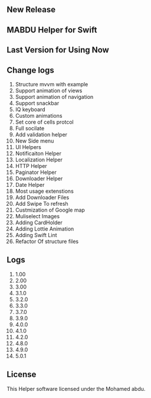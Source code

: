 ## New Release 
## MABDU Helper for Swift

## Last Version for Using Now 

## Change logs 

1. Structure mvvm with example
2. Support animation of views
3. Support animation of navigation
4. Support snackbar 
5. IQ keyboard
6. Custom animations
7. Set core of cells protcol
8. Full socilate 
9. Add validation helper
10.  New Side menu
11. UI Helpers
12. Notificaiton Helper
13. Localization Helper
14. HTTP Helper
15. Paginator Helper
16. Downloader Helper
17. Date Helper
18. Most usage extenstions
19. Add Downloader Files
20. Add Swipe To refresh
21. Custmization of Google map
22. Muliselect Images
23. Adding CardHolder
24. Adding Lottie Animation
25. Adding Swift Lint
26. Refactor Of structure files

## Logs
1. 1.00
2. 2.00
3. 3.00
4. 3.1.0
5. 3.2.0
6. 3.3.0
7. 3.7.0
8. 3.9.0
9. 4.0.0
10. 4.1.0
11. 4.2.0
12. 4.8.0
13. 4.9.0
14. 5.0.1

## License

This Helper software licensed under the Mohamed abdu.
